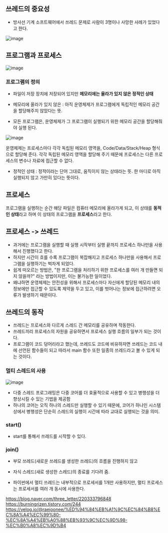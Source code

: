 ## 쓰레드의 중요성 

- 방사선 기계 소프트웨어에서 쓰레드 문제로 사람이 3명이나 사망한 사례가 있었다고 한다.


![image](https://user-images.githubusercontent.com/15938354/126798981-ae162045-77e7-46f6-bae6-3d3f4ef43796.png)

## 프로그램과 프로세스
![image](https://user-images.githubusercontent.com/15938354/126802768-59ea4a6b-68eb-4212-a546-2757ba2077d2.png)

### 프로그램의 정의
- 파일이 저장 장치에 저장되어 있지만 **메모리에는 올라가 있지 않은 정적인 상태**

- 메모리에 올라가 있지 않은 : 아직 운영체제가 프로그램에게 독립적인 메모리 공간을 할당해주지 않았다는 뜻. 

- 모든 프로그램은, 운영체제가 그 프로그램이 실행되기 위한 메모리 공간을 할당해줘야 실행 된다. 

![image](https://user-images.githubusercontent.com/15938354/126805865-da7ecbff-2391-4b85-ab17-48e572d3e9f0.png)


운영체제는 프로세스마다 각각 독립된 메모리 영역을, Code/Data/Stack/Heap 형식으로 할당해 준다. 
각각 독립된 메모리 영역을 할당해 주기 때문에 프로세스는 다른 프로세스의 변수나 자료에 접근할 수 없다.

- 정적인 상태 : 정적이라는 단어 그대로, 움직이지 않는 상태라는 뜻. 한 마디로 아직 실행되지 않고 가만히 있다는 뜻이다. 

## 프로세스

프로그램을 실행하는 순간 해당 파일은 컴퓨터 메모리에 올라가게 되고, 이 상태를 **동적인 상태**라고 하며 이 상태의 프로그램을 **프로세스**라고 한다. 


## 프로세스 -> 쓰레드 
- 과거에는 프로그램을 실행할 때 실행 시작부터 실행 끝까지 프로세스 하나만을 사용해서 진행했다고 한다. 
- 하지만 시간이 흐를 수록 프로그램이 복잡해지고 프로세스 하나만을 사용해서 프로그램을 실행하기는 벅차게 되었다.
- 쉽게 떠오르는 방법은, "한 프로그램을 처리하기 위한 프로세스를 여러 개 만들면 되지 않을까?" 라는 방법이지만, 이는 불가능한 일이었다. 
- 왜냐하면 운영체제는 안전성을 위해서 프로세스마다 자신에게 할당된 메모리 내의 정보에만 접근할 수 있도록 제약을 두고 있고, 이를 벗어나는 정보에 접근하려면 오류가 발생하기 때문이다.


## 쓰레드의 동작

- 쓰레드는 프로세스와 다르게 스레드 간 메모리를 공유하며 작동한다. 
- 쓰레드끼리 프로세스의 자원을 공유하면서 프로세스 실행 흐름의 일부가 되는 것이다. 
- 프로그램이 코드 덩어리라고 했는데, 쓰레드도 코드에 비유하자면 쓰레드는 코드 내에 선언된 함수들이 되고 따라서 main 함수 또한 일종의 쓰레드라고 볼 수 있게 되는 것이다.

### 멀티 스레드의 사용

![image](https://user-images.githubusercontent.com/15938354/126804890-0d9b7791-b574-4ffd-82fe-33dbf459e6ca.png)

- 다중 스레드 프로그래밍은 다중 코어를 더 효율적으로 사용할 수 있고 병행성을 더 향상시킬 수 있는 기법을 제공함 
- 하나의 코어는 오직 하나의 스레드만 실행할 수 있기 때문에, 코어가 하나인 시스템 상에서 병행성은 단순히 스레드의 실행이 시간에 따라 교대로 실행되는 것을 의미. 

### start()
- start를 통해서 쓰레드를 시작할 수 있다.


### join()
- 부모 쓰레드(새로운 쓰레드를 생성한 쓰레드)의 흐름을 진행하지 않고
- 자식 스레드(새로 생성한 스레드)의 종료를 기다려 줌. 

 
- 파이썬에서 멀티 쓰레드는 내부적으로 프로세서를 1개만 사용하지만, 멀티 프로세스는 프로세서를 여러 개 동시에 사용한다.


https://blog.naver.com/three_letter/220333796848
https://burningrizen.tistory.com/244
https://velog.io/@raejoonee/%ED%94%84%EB%A1%9C%EC%84%B8%EC%8A%A4%EC%99%80-%EC%8A%A4%EB%A0%88%EB%93%9C%EC%9D%98-%EC%B0%A8%EC%9D%B4
